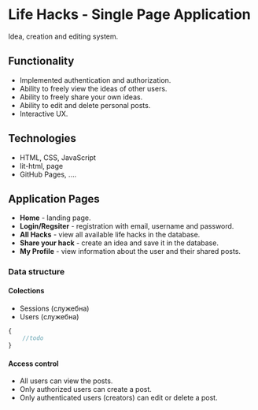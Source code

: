 # Life Hacks - Single Page Application
Idea, creation and editing system.

## Functionality
* Implemented authentication and authorization.
* Ability to freely view the ideas of other users.
* Ability to freely share your own ideas.
* Ability to edit and delete personal posts.
* Interactive UX.

## Technologies
* HTML, CSS, JavaScript
* lit-html, page
* GitHub Pages, ....

## Application Pages
* **Home** - landing page.
* **Login/Regsiter** - registration with email, username and password.
* **All Hacks** - view all available life hacks in the database.
* **Share your hack** - create an idea and save it in the database.
* **My Profile** - view information about the user and their shared posts.

### Data structure
#### Colections
* Sessions (служебна)
* Users (служебна)
```javascript
{
    //todo
}
```

#### Access control
* All users can view the posts.
* Only authorized users can create a post.
* Only authenticated users (creators) can edit or delete a post.

